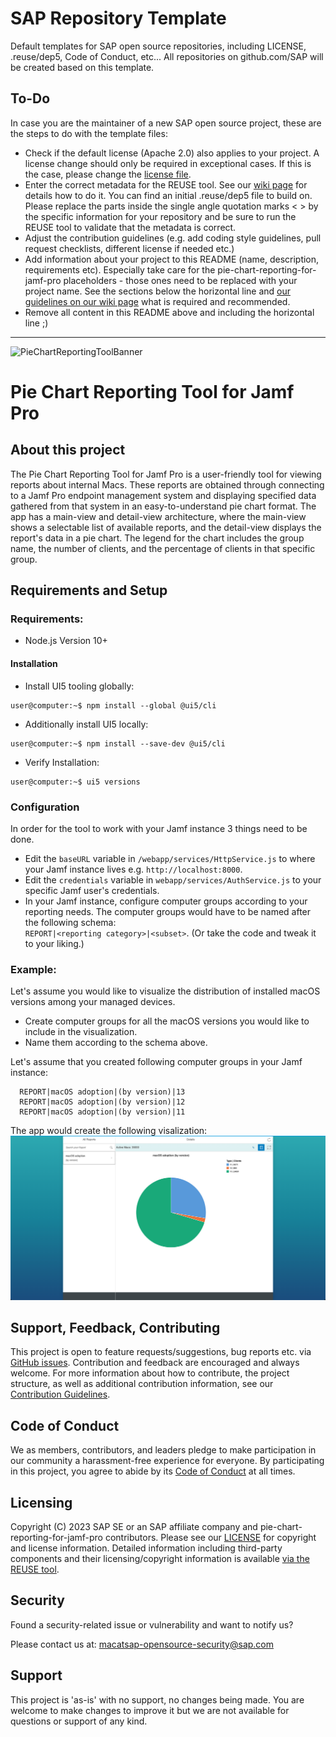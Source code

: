 # SAP Repository Template

Default templates for SAP open source repositories, including LICENSE, .reuse/dep5, Code of Conduct, etc... All repositories on github.com/SAP will be created based on this template.

## To-Do

In case you are the maintainer of a new SAP open source project, these are the steps to do with the template files:

- Check if the default license (Apache 2.0) also applies to your project. A license change should only be required in exceptional cases. If this is the case, please change the [license file](LICENSE).
- Enter the correct metadata for the REUSE tool. See our [wiki page](https://wiki.wdf.sap.corp/wiki/display/ospodocs/Using+the+Reuse+Tool+of+FSFE+for+Copyright+and+License+Information) for details how to do it. You can find an initial .reuse/dep5 file to build on. Please replace the parts inside the single angle quotation marks < > by the specific information for your repository and be sure to run the REUSE tool to validate that the metadata is correct.
- Adjust the contribution guidelines (e.g. add coding style guidelines, pull request checklists, different license if needed etc.)
- Add information about your project to this README (name, description, requirements etc). Especially take care for the pie-chart-reporting-for-jamf-pro placeholders - those ones need to be replaced with your project name. See the sections below the horizontal line and [our guidelines on our wiki page](https://wiki.wdf.sap.corp/wiki/display/ospodocs/Guidelines+for+README.md+file) what is required and recommended.
- Remove all content in this README above and including the horizontal line ;)

***

<!-- # pie-chart-reporting-for-jamf-pro -->
![PieChartReportingToolBanner](readmeMedia/images/Apple_Pie_Banner_GitHub.gif)
# Pie Chart Reporting Tool for Jamf Pro

## About this project

The Pie Chart Reporting Tool for Jamf Pro is a user-friendly tool for viewing reports about internal Macs. These reports are obtained through connecting to a Jamf Pro endpoint management system and displaying specified data gathered from that system in an easy-to-understand pie chart format. The app has a main-view and detail-view architecture, where the main-view shows a selectable list of available reports, and the detail-view displays the report's data in a pie chart. The legend for the chart includes the group name, the number of clients, and the percentage of clients in that specific group.

## Requirements and Setup

### Requirements:

* Node.js Version 10+

#### Installation

- Install UI5 tooling globally:  
```console
user@computer:~$ npm install --global @ui5/cli
```

- Additionally install UI5 locally:  
```console
user@computer:~$ npm install --save-dev @ui5/cli
```

- Verify Installation:  
```console
user@computer:~$ ui5 versions
```
### Configuration
In order for the tool to work with your Jamf instance 3 things need to be done.

- Edit the `baseURL` variable in `/webapp/services/HttpService.js` to where your Jamf instance lives e.g. `http://localhost:8000`.
- Edit the `credentials` variable in `webapp/services/AuthService.js` to your specific Jamf user's credentials.
- In your Jamf instance, configure computer groups according to your reporting needs. The computer groups would have to be named after the following schema:\
`REPORT|<reporting category>|<subset>`.
(Or take the code and tweak it to your liking.)

### Example:
Let's assume you would like to visualize the distribution of installed macOS versions among your managed devices.
- Create computer groups for all the macOS versions you would like to include in the visualization.
- Name them according to the schema above.
  
Let's assume that you created following computer groups in your Jamf instance:
  ```
    REPORT|macOS adoption|(by version)|13
	REPORT|macOS adoption|(by version)|12
	REPORT|macOS adoption|(by version)|11
  ```


The app would create the following visalization:
![macOSVersions](readmeMedia/images/macOSVersions.png)

## Support, Feedback, Contributing

This project is open to feature requests/suggestions, bug reports etc. via [GitHub issues](https://github.com/SAP/pie-chart-reporting-for-jamf-pro/issues). Contribution and feedback are encouraged and always welcome. For more information about how to contribute, the project structure, as well as additional contribution information, see our [Contribution Guidelines](CONTRIBUTING.md).

## Code of Conduct

We as members, contributors, and leaders pledge to make participation in our community a harassment-free experience for everyone. By participating in this project, you agree to abide by its [Code of Conduct](CODE_OF_CONDUCT.md) at all times.

## Licensing

Copyright (C) 2023 SAP SE or an SAP affiliate company and pie-chart-reporting-for-jamf-pro contributors. Please see our [LICENSE](LICENSE) for copyright and license information. Detailed information including third-party components and their licensing/copyright information is available [via the REUSE tool](https://api.reuse.software/info/github.com/SAP/pie-chart-reporting-for-jamf-pro).

## Security

Found a security-related issue or vulnerability and want to notify us?

Please contact us at:
[macatsap-opensource-security@sap.com](mailto:macatsap-opensource-security@sap.com?subject=[GitHub]%20Pie%20Chart%20Reporting%20Security%20Issue%20Report)

## Support

This project is 'as-is' with no support, no changes being made. You are welcome to make changes to improve it but we are not available for questions or support of any kind.
